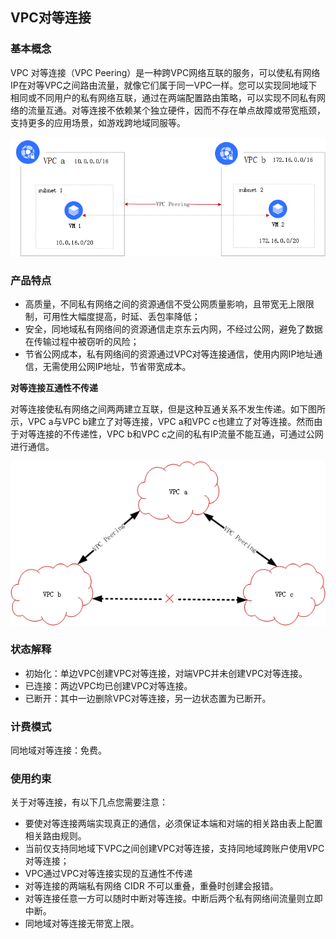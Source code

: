 ## **VPC对等连接**

### **基本概念**

VPC 对等连接（VPC Peering）是一种跨VPC网络互联的服务，可以使私有网络IP在对等VPC之间路由流量，就像它们属于同一VPC一样。您可以实现同地域下相同或不同用户的私有网络互联，通过在两端配置路由策略，可以实现不同私有网络的流量互通。对等连接不依赖某个独立硬件，因而不存在单点故障或带宽瓶颈，支持更多的应用场景，如游戏跨地域同服等。

![](../../../../../image/Networking/Virtual-Private-Cloud/Vpc-Peering/vpcpeering架构图.png)

### 产品特点
- 高质量，不同私有网络之间的资源通信不受公网质量影响，且带宽无上限限制，可用性大幅度提高，时延、丢包率降低；
- 安全，同地域私有网络间的资源通信走京东云内网，不经过公网，避免了数据在传输过程中被窃听的风险；
- 节省公网成本，私有网络间的资源通过VPC对等连接通信，使用内网IP地址通信，无需使用公网IP地址，节省带宽成本。

**对等连接互通性不传递**

对等连接使私有网络之间两两建立互联，但是这种互通关系不发生传递。如下图所示，VPC a与VPC b建立了对等连接，VPC a和VPC c也建立了对等连接。然而由于对等连接的不传递性，VPC b和VPC c之间的私有IP流量不能互通，可通过公网进行通信。

![](../../../../../image/Networking/Virtual-Private-Cloud/Vpc-Peering/VPCpeering连通性.png)

### **状态解释**

- 初始化：单边VPC创建VPC对等连接，对端VPC并未创建VPC对等连接。
- 已连接：两边VPC均已创建VPC对等连接。
- 已断开：其中一边删除VPC对等连接，另一边状态置为已断开。



### **计费模式**

同地域对等连接：免费。



### **使用约束**

关于对等连接，有以下几点您需要注意：

- 要使对等连接两端实现真正的通信，必须保证本端和对端的相关路由表上配置相关路由规则。
- 当前仅支持同地域下VPC之间创建VPC对等连接，支持同地域跨账户使用VPC对等连接；
- VPC通过VPC对等连接实现的互通性不传递
- 对等连接的两端私有网络 CIDR 不可以重叠，重叠时创建会报错。
- 对等连接任意一方可以随时中断对等连接。中断后两个私有网络间流量则立即中断。
- 同地域对等连接无带宽上限。



 

